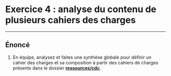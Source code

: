 # Exercice 4 : analyse du contenu de plusieurs cahiers des charges

---

## Énoncé

1. En équipe, analysez et faites une synthèse globale pour définir un cahier des charges et sa composition à partir des cahiers de charges présents dans le dossier **[ressources/cdc](../ressources/cdc/)**.